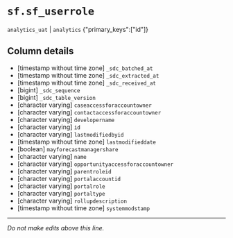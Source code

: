 # `sf.sf_userrole`
`analytics_uat` | `analytics`
{"primary_keys":["id"]}

## Column details
* [timestamp without time zone] `_sdc_batched_at`
* [timestamp without time zone] `_sdc_extracted_at`
* [timestamp without time zone] `_sdc_received_at`
* [bigint]    `_sdc_sequence`
* [bigint]    `_sdc_table_version`
* [character varying] `caseaccessforaccountowner`
* [character varying] `contactaccessforaccountowner`
* [character varying] `developername`
* [character varying] `id`
* [character varying] `lastmodifiedbyid`
* [timestamp without time zone] `lastmodifieddate`
* [boolean]   `mayforecastmanagershare`
* [character varying] `name`
* [character varying] `opportunityaccessforaccountowner`
* [character varying] `parentroleid`
* [character varying] `portalaccountid`
* [character varying] `portalrole`
* [character varying] `portaltype`
* [character varying] `rollupdescription`
* [timestamp without time zone] `systemmodstamp`

-------------------------------------------------------------------------------
*Do not make edits above this line.*
